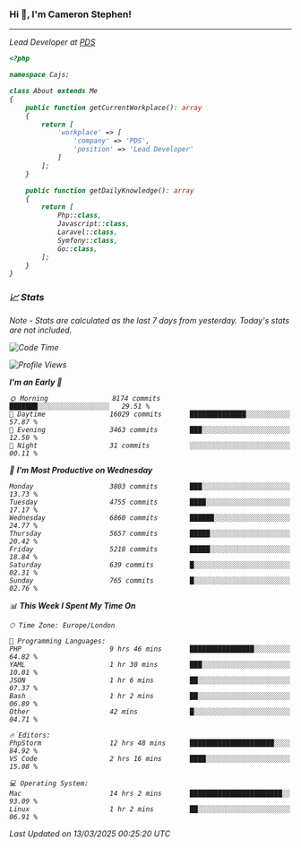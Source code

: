 ### Hi 👋, I'm Cameron Stephen!
<hr>
<p><em>Lead Developer at <a href="https://prindatasolutions.co.uk">PDS</a></p>


```php
<?php

namespace Cajs;

class About extends Me
{
    public function getCurrentWorkplace(): array
    {
        return [
            'workplace' => [
                'company' => 'PDS',
                'position' => 'Lead Developer'
            ]
        ];
    }

    public function getDailyKnowledge(): array
    {
        return [
            Php::class,
            Javascript::class,
            Laravel::class,
            Symfony::class,
            Go::class,
        ];
    }
}
```

### 📈 Stats
<p><em>Note - Stats are calculated as the last 7 days from yesterday. Today's stats are not included.</em></p>


<!--START_SECTION:waka-->
![Code Time](http://img.shields.io/badge/Code%20Time-4%2C386%20hrs%2013%20mins-blue)

![Profile Views](http://img.shields.io/badge/Profile%20Views-0-blue)

**I'm an Early 🐤** 

```text
🌞 Morning                8174 commits        ███████░░░░░░░░░░░░░░░░░░   29.51 % 
🌆 Daytime                16029 commits       ██████████████░░░░░░░░░░░   57.87 % 
🌃 Evening                3463 commits        ███░░░░░░░░░░░░░░░░░░░░░░   12.50 % 
🌙 Night                  31 commits          ░░░░░░░░░░░░░░░░░░░░░░░░░   00.11 % 
```
📅 **I'm Most Productive on Wednesday** 

```text
Monday                   3803 commits        ███░░░░░░░░░░░░░░░░░░░░░░   13.73 % 
Tuesday                  4755 commits        ████░░░░░░░░░░░░░░░░░░░░░   17.17 % 
Wednesday                6860 commits        ██████░░░░░░░░░░░░░░░░░░░   24.77 % 
Thursday                 5657 commits        █████░░░░░░░░░░░░░░░░░░░░   20.42 % 
Friday                   5218 commits        █████░░░░░░░░░░░░░░░░░░░░   18.84 % 
Saturday                 639 commits         █░░░░░░░░░░░░░░░░░░░░░░░░   02.31 % 
Sunday                   765 commits         █░░░░░░░░░░░░░░░░░░░░░░░░   02.76 % 
```


📊 **This Week I Spent My Time On** 

```text
🕑︎ Time Zone: Europe/London

💬 Programming Languages: 
PHP                      9 hrs 46 mins       ████████████████░░░░░░░░░   64.82 % 
YAML                     1 hr 30 mins        ███░░░░░░░░░░░░░░░░░░░░░░   10.01 % 
JSON                     1 hr 6 mins         ██░░░░░░░░░░░░░░░░░░░░░░░   07.37 % 
Bash                     1 hr 2 mins         ██░░░░░░░░░░░░░░░░░░░░░░░   06.89 % 
Other                    42 mins             █░░░░░░░░░░░░░░░░░░░░░░░░   04.71 % 

🔥 Editors: 
PhpStorm                 12 hrs 48 mins      █████████████████████░░░░   84.92 % 
VS Code                  2 hrs 16 mins       ████░░░░░░░░░░░░░░░░░░░░░   15.08 % 

💻 Operating System: 
Mac                      14 hrs 2 mins       ███████████████████████░░   93.09 % 
Linux                    1 hr 2 mins         ██░░░░░░░░░░░░░░░░░░░░░░░   06.91 % 
```


 Last Updated on 13/03/2025 00:25:20 UTC
<!--END_SECTION:waka-->
